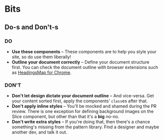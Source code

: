 # Bits

## Do-s and Don't-s

### DO

- **Use these components** – These components are to help you style your site, so do use them liberally!
- **Outline your document correctly** – Define your document structure first. You can check the document outline with browser extensions such as [HeadingsMap for Chrome](https://chrome.google.com/webstore/detail/headingsmap/flbjommegcjonpdmenkdiocclhjacmbi/related?hl=en).

### DON'T

- **Don't let design dictate your document outline** – And vice-versa. Get your content sorted first, apply the components' `class`es after that.
- **Don't apply inline styles** – You'll be mocked and shamed during the PR review. There is one exception for defining background images on the Slice component, but other than that it's a **big** no-no.
- **Don't write extra styles** – If you're doing that, then there's a chance something's missing from the pattern library. Find a designer and maybe another dev, and talk it out.
